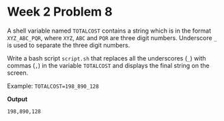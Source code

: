 # Week 2 Problem 8

A shell variable named ` TOTALCOST ` contains a string which is in the format ` XYZ_ABC_PQR `, where ` XYZ `, ` ABC ` and ` PQR ` are three digit numbers. Underscore ` _ ` is used to separate the three digit numbers.

Write a bash script ` script.sh ` that replaces all the underscores (` _ `) with commas (` , `) in the variable ` TOTALCOST ` and displays the final string on the screen.

Example: ` TOTALCOST=198_890_128 `

**Output**

```
198,890,128
```
